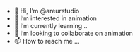 - 👋 Hi, I’m @areurstudio
- 👀 I’m interested in animation
- 🌱 I’m currently learning ..
- 💞️ I’m looking to collaborate on animation
- 📫 How to reach me ...

<!---
areurstudio/areurstudio is a ✨ special ✨ repository because its `README.md` (this file) appears on your GitHub profile.
You can click the Preview link to take a look at your changes.
--->
